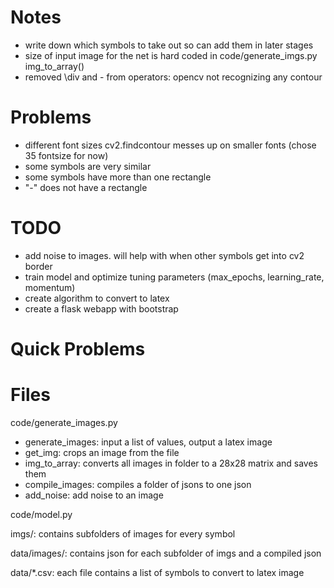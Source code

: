 # Notes

- write down which symbols to take out so can add them in later stages
- size of input image for the net is hard coded in code/generate_imgs.py img_to_array()
- removed \div and - from operators: opencv not recognizing any contour

# Problems

- different font sizes cv2.findcontour messes up on smaller fonts 
(chose 35 fontsize for now)
- some symbols are very similar
- some symbols have more than one rectangle
- "-" does not have a rectangle

# TODO

- add noise to images. will help with when other symbols get into cv2 border
- train model and optimize tuning parameters (max_epochs, learning_rate, momentum)
- create algorithm to convert to latex
- create a flask webapp with bootstrap

# Quick Problems


# Files

code/generate_images.py

- generate_images: input a list of values, output a latex image
- get_img: crops an image from the file
- img_to_array: converts all images in folder to a 28x28 matrix and saves them
- compile_images: compiles a folder of jsons to one json
- add_noise: add noise to an image

code/model.py

imgs/: contains subfolders of images for every symbol

data/images/: contains json for each subfolder of imgs and a compiled json

data/*.csv: each file contains a list of symbols to convert to latex image
